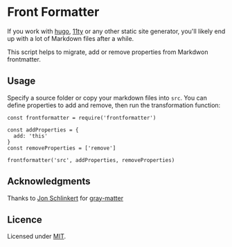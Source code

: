 # Front Formatter

If you work with [hugo](https://gohugo.io), [11ty](https://www.11ty.dev) or any other static site generator, you'll likely end up with a lot of Markdown files after a while.

This script helps to migrate, add or remove properties from Markdwon frontmatter.

## Usage

Specify a source folder or copy your markdown files into `src`. You can define properties to add and remove, then run the transformation function:

    const frontformatter = require('frontformatter')

    const addProperties = {
      add: 'this'
    }
    const removeProperties = ['remove']

    frontformatter('src', addProperties, removeProperties)

## Acknowledgments

Thanks to [Jon Schlinkert](https://github.com/jonschlinkert) for [gray-matter](https://github.com/jonschlinkert/gray-matter)

## Licence

Licensed under [MIT](./LICENSE).
